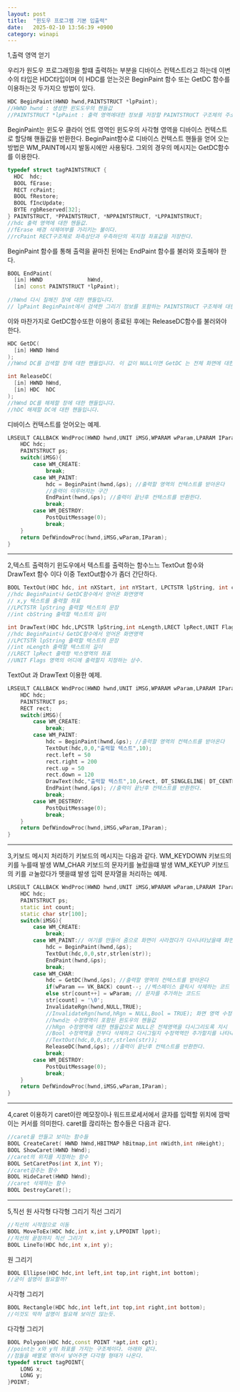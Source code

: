 ```yaml
---
layout: post
title:  "윈도우 프로그램 기본 입출력"
date:   2025-02-10 13:56:39 +0900
category: winapi
---
```

1,출력 영역 얻기

우리가 원도우 프로그래밍을 할떄 출력하는 부분을 디바이스 컨텍스트라고 하는데 이변수의 타입은 HDC타입이며 이 HDC를 얻는것은 BeginPaint 함수 또는 GetDC 함수를 이용하는것 두가지으 방법이 있다.
``` c++
HDC BeginPaint(HWND hwnd,PAINTSTRUCT *lpPaint);
//HWND hwnd : 생성한 윈도도우의 헨들값
//PAINTSTRUCT *lpPaint : 출력 영역에대한 정보를 저장할 PAINTSTRUCT 구조체의 주소
```
BeginPaint는 윈도우 클라이 언트 영역인 윈도우의  사각형 영역을 디바이스 컨텍스트로 할당해 핸들값을 반환한다.
BeginPaint함수로 디바이스 컨텍스트 핸들을 얻어 오는 방법은 WM_PAINT메시지 발동시에만 사용됭다.
그외의 경우의 메시지는 GetDC함수를 이용한다.

``` c++
typedef struct tagPAINTSTRUCT {
  HDC  hdc;
  BOOL fErase;
  RECT rcPaint;
  BOOL fRestore;
  BOOL fIncUpdate;
  BYTE rgbReserved[32];
} PAINTSTRUCT, *PPAINTSTRUCT, *NPPAINTSTRUCT, *LPPAINTSTRUCT;
//hdc 출력 영역에 대한 헨들값.
//fErase 배경 삭제여부를 가리키는 불이다. 
//rcPaint RECT구조체로 좌측상단과 우측하단의 꼭지점 좌표값을 저장한다.
```
BeginPaint 함수를 통해 출력을 끝마친 뒨에는 EndPaint 함수를 불러와 호출해야 한다.
``` c++
BOOL EndPaint(
  [in] HWND              hWnd,
  [in] const PAINTSTRUCT *lpPaint);
  
//hWnd 다시 칠해진 창에 대한 핸들입니다.
// lpPaint BeginPaint에서 검색한 그리기 정보를 포함하는 PAINTSTRUCT 구조체에 대한 포인터입니다.
```
이와 마찬가지로 GetDC함수또한 이용이 종료된 후에는 ReleaseDC함수를 불러와야 한다.
``` c++
HDC GetDC(
  [in] HWND hWnd
);
//hWnd DC를 검색할 창에 대한 핸들입니다. 이 값이 NULL이면 GetDC 는 전체 화면에 대한 DC를 검색합니다.

int ReleaseDC(
  [in] HWND hWnd,
  [in] HDC  hDC
);
//hWnd DC를 해제할 창에 대한 핸들입니다.
//hDC 해제할 DC에 대한 핸들입니다.
```
디바이스 컨텍스트를 얻어오는 예제.

``` c++
LRSEULT CALLBACK WndProc(HWND hwnd,UNIT iMSG,WPARAM wParam,LPARAM IParam){
    HDC hdc;
    PAINTSTRUCT ps; 
    switch(iMSG){
        case WM_CREATE:
            break;
        case WM_PAINT:
            hdc = BeginPaint(hwnd,&ps); //출력할 영역의 컨텍스트를 받아온다
            //출력이 이루어지는 구간
            EndPaint(hwnd,&ps); //출력이 끝난후 컨텍스트를 반환한다.
            break;
        case WM_DESTROY:
            PostQuitMessage(0);
            break;
    }
    return DefWindowProc(hwnd,iMSG,wParam,IParam);
}
```
---
2,텍스트 출력하기
윈도우에서 텍스트를 출력하는 함수느느 TextOut 함수와 DrawText 함수 이다 이중 TextOut함수가 좀더 간단하다.
``` c++
BOOL TextOut(HDC hdc, int nXStart, int nYStart, LPCTSTR lpString, int cbString);
//hdc BeginPaint나 GetDC함수에서 얻어온 화면영역
// x,y 텍스트를 출력할 좌표
//LPCTSTR lpString 출력할 텍스트의 문장
//int cbString 출력할 텍스트의 길이

int DrawText(HDC hdc,LPCSTR lpString,int nLength,LRECT lpRect,UNIT Flags);
//hdc BeginPaint나 GetDC함수에서 얻어온 화면영역
//LPCTSTR lpString 출력할 텍스트의 문장
//int nLength 출력할 텍스트의 길이
//LRECT lpRect 출력항 박스영역의 좌표
//UNIT Flags 영역의 어디에 출력할지 지정하는 상수.
```

TextOut 과 DrawText 이용한 예제.
``` c++
LRSEULT CALLBACK WndProc(HWND hwnd,UNIT iMSG,WPARAM wParam,LPARAM IParam){
    HDC hdc;
    PAINTSTRUCT ps; 
    RECT rect;
    switch(iMSG){
        case WM_CREATE:
            break;
        case WM_PAINT:
            hdc = BeginPaint(hwnd,&ps); //출력할 영역의 컨텍스트를 받아온다
            TextOut(hdc,0,0,"출력할 텍스트",10);
            rect.left = 50
            rect.right = 200
            rect.up = 50
            rect.down = 120
            DrawText(hdc,"출력할 텍스트",10,&rect, DT_SINGLELINE| DT_CENTER | DT_VCENTER);
            EndPaint(hwnd,&ps); //출력이 끝난후 컨텍스트를 반환한다.
            break;
        case WM_DESTROY:
            PostQuitMessage(0);
            break;
    }
    return DefWindowProc(hwnd,iMSG,wParam,IParam);
}
```
---
3,키보드 메시지 처리하기
키보드의 메시지는 다음과 같다.
WM_KEYDOWN 키보드의 키를 누를때 발생
WM_CHAR 키보드의 문자키를 눌렀을떄 발생
WM_KEYUP 키보드의 키를 ㄹ눌렀다가 뗏을떄 발생
입력 문자열을 처리하는 예제.
``` c++
LRSEULT CALLBACK WndProc(HWND hwnd,UNIT iMSG,WPARAM wParam,LPARAM IParam){
    HDC hdc;
    PAINTSTRUCT ps; 
    static int count;
    static char str[100];
    switch(iMSG){
        case WM_CREATE:
            break;
        case WM_PAINT:// 여기를 만들어 줌으로 화면이 사라졌다가 다시나타났을떄 화면을 다시 그려 연속적으로 유지할수록 있게 만든다.
            hdc = BeginPaint(hwnd,&ps);
            TextOut(hdc,0,0,str,strlen(str));
            EndPaint(hwnd,&ps);
            break;
        case WM_CHAR:
            hdc = GetDC(hwnd,&ps); //출력할 영역의 컨텍스트를 받아온다
            if(wParam == VK_BACK) count--; //벡스페이스 클릭시 삭제하는 코드
            else str[count++] = wParam; // 문자를 추가하는 코드드
            str[count] = '\0';
            InvalidateRgn(hwnd,NULL,TRUE); 
            //InvalidateRgn(hwnd,hRgn = NULL,Bool = TRUE); 화면 영역 수정 함수
            //hwnd는 수정영역이 포함된 윈도우의 헨들값
            //hRgn 수정영역에 대한 헨들값으로 NULL은 전체영역을 다시그리도록 지시
            //Bool 수정역역을 전부다 삭제하고 다시그릴지 수정역역만 추가할지를 나타내는 BOOL영역
            //TextOut(hdc,0,0,str,strlen(str));
            ReleaseDC(hwnd,&ps); //출력이 끝난후 컨텍스트를 반환한다.
            break;
        case WM_DESTROY:
            PostQuitMessage(0);
            break;
    }
    return DefWindowProc(hwnd,iMSG,wParam,IParam);
}
```
---
4,caret 이용하기
caret이란 메모장이나 워드프로세서에서 글자를 입력할 위치에 깜박이는 커서를 의미한다.
caret를 괂리하는 함수들은 다음과 같다.
``` c++
//caret을 만들고 보이는 함수들
BOOL CreateCaret( HWND hWnd,HBITMAP hBitmap,int nWidth,int nHeight);
BOOL ShowCaret(HWND hWnd);
//caret의 위치를 지정하는 함수
BOOL SetCaretPos(int X,int Y);
//caret감추는 함수
BOOL HideCaret(HWND hWnd);
//caret 삭제하는 함수
BOOL DestroyCaret();
```
---
5,직선 원 사각형 다각형 그리기
직선 그리기
``` c++
//직선의 시작점으로 이동
BOOL MoveToEx(HDC hdc,int x,int y,LPPOINT lppt);
//직선의 끝점까지 직선 그리기
BOOL LineTo(HDC hdc,int x,int y);
```

원 그리기
``` c++
BOOL Ellipse(HDC hdc,int left,int top,int right,int bottom);
//굳이 설명이 필요할까?
```
사각형 그리기
``` c++
BOOL Rectangle(HDC hdc,int left,int top,int right,int bottom);
//이것도 딱하 설명이 필요해 보이진 않는듯.
```
다각형 그리기
``` c++
BOOL Polygon(HDC hdc,const POINT *apt,int cpt);
//point는 x와 y의 좌표를 가지는 구조체이다. 아래와 같다. 
//점들을 배열로 엮어서 넣어주면 다각형 형태가 나온다.
typedef struct tagPOINT{
    LONG x;
    LONG y;
}POINT;
```